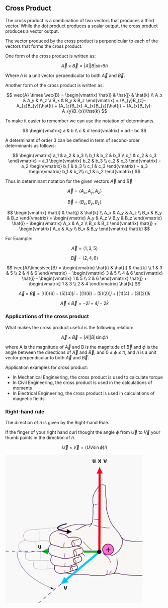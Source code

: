 ## Cross Product

The cross product is a combination of two vectors that produces a third vector. While the dot product produces a scalar output, the cross product produces a vector output.

The vector produced by the cross product is perpendicular to each of the vectors that forms the cross product. 

One form of the cross product is written as:

$$\vec{A}\times\vec{B} =|A||B|\sin \theta\hat{n}$$

Where $\hat{n}$ is a unit vector perpendicular to both $\vec{A}$ and $\vec{B}$.

Another form of the cross product is written as:

$$
\vec{A} \times \vec{B} =
\begin{vmatrix}
    \hat{i} & \hat{j} & \hat{k} \\
    A_x & A_y & A_z \\
    B_x & B_y & B_z
\end{vmatrix} =
(A_{y}B_{z}-A_{z}B_{y})\hat{i} +
(A_{z}B_{x}-A_{x}B_{z})\hat{j} +
(A_{x}B_{y}-A_{y}B_{x})\hat{k}
$$

To make it easier to remember we can use the notation of determinants.

$$
\begin{vmatrix}
    a & b \\
    c & d
\end{vmatrix} = ad - bc
$$

A determinant of order 3 can be defined in term of second-order determinants as follows:

$$
\begin{vmatrix}
    a_1 & a_2 & a_3 \\
    b_1 & b_2 & b_3 \\
    c_1 & c_2 & c_3
\end{vmatrix} = a_1
\begin{vmatrix}
b_2 & b_3 \\
c_2 & c_3
\end{vmatrix} - a_2
\begin{vmatrix}
b_1 & b_3 \\
c_1 & c_3
\end{vmatrix} + a_3
\begin{vmatrix}
b_1 & b_2\\
c_1 & c_2
\end{vmatrix}
$$

Thus in determinant notation for the given vectors $\vec{A}$ and $\vec{B}$

$$ \vec{A} = \langle A_x,A_y,A_z \rangle $$

$$ \vec{B} = \langle B_x,B_y,B_z \rangle $$

$$
\begin{vmatrix}
    \hat{i} & \hat{j} & \hat{k} \\
    A_x & A_y & A_z \\
    B_x & B_y & B_z
\end{vmatrix} =
\begin{vmatrix}
A_y & A_z \\
B_y & B_z
\end{vmatrix} \hat{i} -
\begin{vmatrix}
A_x & A_z \\
B_x & B_z
\end{vmatrix} \hat{j} +
\begin{vmatrix}
A_x & A_y \\
B_x & B_y
\end{vmatrix} \hat{k}
$$

For Example:

$$ \vec{A} = \langle 1,3,5 \rangle $$

$$ \vec{B} = \langle 2,4,6 \rangle $$

$$
\vec{A}\times\vec{B} =
\begin{vmatrix}
    \hat{i} & \hat{j} & \hat{k} \\
    1 & 3 & 5 \\
    2 & 4 & 6
\end{vmatrix} =
\begin{vmatrix}
3 & 5 \\
4 & 6
\end{vmatrix} \hat{i} -
\begin{vmatrix}
1 & 5 \\
2 & 6
\end{vmatrix} \hat{j} +
\begin{vmatrix}
1 & 3 \\
2 & 4
\end{vmatrix} \hat{k}
$$

$$ \vec{A}\times\vec{B} = \bigl[(3)(6)-(5)(4)\bigr]\hat{i} - \bigl[(1)(6)-(5)(2)\bigr]\hat{j} + \bigl[(1)(4)-(3)(2)\bigr]\hat{k} $$

$$ \vec{A}\times\vec{B} = -2\hat{i} + 4\hat{j} -2\hat{k} $$

### Applications of the cross product

What makes the cross product useful is the following relation:

$$ \vec{A}\times\vec{B} =|A||B|\sin \phi\hat{n} $$

where A is the magnitude of $\vec{A}$ and B is the magnitude of $\vec{B}$ and $\phi$ is the angle between the directions of $\vec{A}$ and $\vec{B}$, and 0 ≤ $\phi$ ≤ $\pi$, and $\hat{n}$ is a unit vector perpendicular to both $\vec{A}$ and $\vec{B}$.

Application examples for cross product:
    
 * In Mechanical Engineering, the cross product is used to calculate torque
 * In Civil Engineering, the cross product is used in the calculations of moments
 * In Electrical Engineering, the cross product is used in calculations of magnetic fields

### Right-hand rule

The direction of $\hat{n}$ is given by the Right-hand Rule.

If the finger of your right hand curl thought the angle $\phi$ from $\vec{U}$ to $\vec{V}$ your thumb points in the direction of $\hat{n}$.

$$ \vec{U}\times\vec{V} = (UV\sin\phi)\hat{n} $$

![right hand rule](images/right-hand-rule.png)
